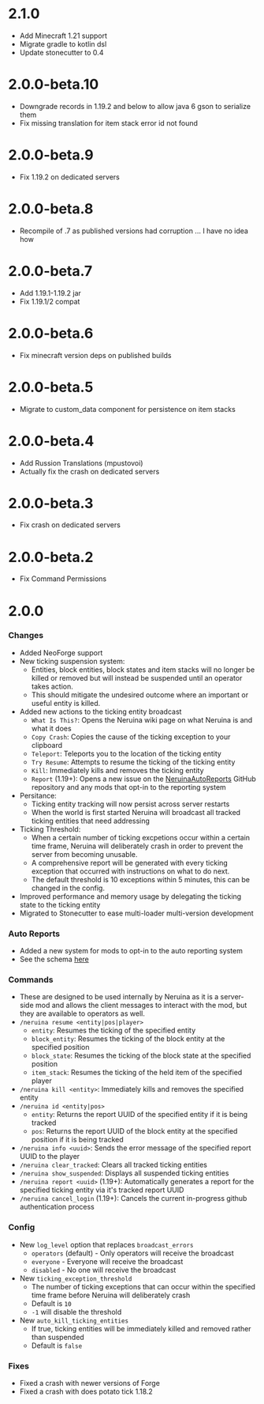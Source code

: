# 2.1.0

- Add Minecraft 1.21 support
- Migrate gradle to kotlin dsl
- Update stonecutter to 0.4

# 2.0.0-beta.10

- Downgrade records in 1.19.2 and below to allow java 6 gson to serialize them
- Fix missing translation for item stack error id not found

# 2.0.0-beta.9

- Fix 1.19.2 on dedicated servers

# 2.0.0-beta.8

- Recompile of .7 as published versions had corruption ... I have no idea how

# 2.0.0-beta.7

- Add 1.19.1-1.19.2 jar
- Fix 1.19.1/2 compat

# 2.0.0-beta.6

- Fix minecraft version deps on published builds

# 2.0.0-beta.5

- Migrate to custom_data component for persistence on item stacks

# 2.0.0-beta.4

- Add Russion Translations (mpustovoi)
- Actually fix the crash on dedicated servers

# 2.0.0-beta.3

- Fix crash on dedicated servers

# 2.0.0-beta.2

- Fix Command Permissions

# 2.0.0
### Changes
- Added NeoForge support
- New ticking suspension system:
  - Entities, block entities, block states and item stacks will no longer be killed or removed but will instead be 
    suspended until an operator takes action.
  - This should mitigate the undesired outcome where an important or useful entity is killed.
- Added new actions to the ticking entity broadcast
  - `What Is This?`: Opens the Neruina wiki page on what Neruina is and what it does
  - `Copy Crash`: Copies the cause of the ticking exception to your clipboard
  - `Teleport`: Teleports you to the location of the ticking entity
  - `Try Resume`: Attempts to resume the ticking of the ticking entity
  - `Kill`: Immediately kills and removes the ticking entity
  - `Report` (1.19+): Opens a new issue on the [NeruinaAutoReports](https://github.com/Bawnorton/NeruinaAutoReports) 
    GitHub repository and any mods that opt-in to the reporting system
- Persitance:
  - Ticking entity tracking will now persist across server restarts 
  - When the world is first started Neruina will broadcast all tracked ticking entities that need addressing
- Ticking Threshold:
  - When a certain number of ticking excpetions occur within a certain time frame, Neruina will deliberately crash in 
    order to prevent the server from becoming unusable.
  - A comprehensive report will be generated with every ticking exception that occurred with instructions on what to do next.
  - The default threshold is 10 exceptions within 5 minutes, this can be changed in the config.
- Improved performance and memory usage by delegating the ticking state to the ticking entity
- Migrated to Stonecutter to ease multi-loader multi-version development

### Auto Reports
- Added a new system for mods to opt-in to the auto reporting system
- See the schema [here](https://github.com/Bawnorton/Neruina/wiki/Auto-Report-Schema)

### Commands
- These are designed to be used internally by Neruina as it is a server-side mod and allows the client messages to 
  interact with the mod, but they are available to operators as well.
- `/neruina resume <entity|pos|player>`
  - `entity`: Resumes the ticking of the specified entity
  - `block_entity`: Resumes the ticking of the block entity at the specified position
  - `block_state`: Resumes the ticking of the block state at the specified position
  - `item_stack`: Resumes the ticking of the held item of the specified player
- `/neruina kill <entity>`: Immediately kills and removes the specified entity
- `/neruina id <entity|pos>`
  - `entity`: Returns the report UUID of the specified entity if it is being tracked 
  - `pos`: Returns the report UUID of the block entity at the specified position if it is being tracked
- `/neruina info <uuid>`: Sends the error message of the specified report UUID to the player
- `/neruina clear_tracked`: Clears all tracked ticking entities
- `/neruina show_suspended`: Displays all suspended ticking entities
- `/neruina report <uuid>` (1.19+): Automatically generates a report for the specified ticking entity via it's 
  tracked report UUID
- `/neruina cancel_login` (1.19+): Cancels the current in-progress github authentication process

### Config
- New `log_level` option that replaces `broadcast_errors`
  - `operators` (default) - Only operators will receive the broadcast
  - `everyone` - Everyone will receive the broadcast
  - `disabled` - No one will receive the broadcast
- New `ticking_exception_threshold`
  - The number of ticking exceptions that can occur within the specified time frame before Neruina will deliberately 
    crash
  - Default is `10`
  - `-1` will disable the threshold
- New `auto_kill_ticking_entities`
  - If true, ticking entities will be immediately killed and removed rather than suspended
  - Default is `false`

### Fixes
- Fixed a crash with newer versions of Forge
- Fixed a crash with does potato tick 1.18.2

